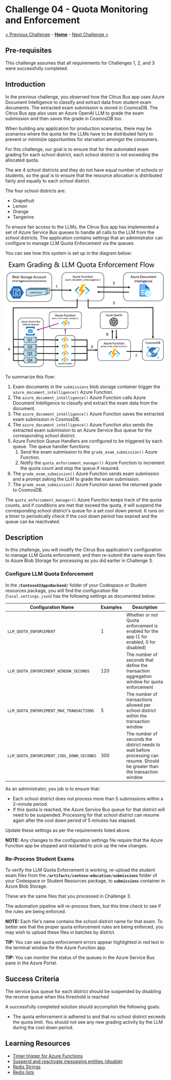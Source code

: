 # Challenge 04 - Quota Monitoring and Enforcement

[< Previous Challenge](./Challenge-03.md) - **[Home](../README.md)** - [Next Challenge >](./Challenge-05.md)

## Pre-requisites

This challenge assumes that all requirements for Challenges 1, 2, and 3 were successfully completed.

## Introduction

In the previous challenge, you observed how the Citrus Bus app uses Azure Document Intelligence to classify and extract data from student exam documents. The extracted exam submission is stored in CosmosDB. The Citrus Bus app also uses an Azure OpenAI LLM to grade the exam submission and then saves the grade in CosmosDB too.

When building any application for production scenarios, there may be scenarios where the quota for the LLMs have to be distributed fairly to prevent or minimize opportunities for starvation amongst the consumers.

For this challenge, our goal is to ensure that for the automated exam grading for each school district, each school district is not exceeding the allocated quota.

The are 4 school districts and they do not have equal number of schools or students, so the goal is to ensure that the resource allocation is distributed fairly and equally to each school district.

The four school districts are:
- Grapefruit
- Lemon
- Orange
- Tangerine

To ensure fair access to the LLMs, the Citrus Bus app has implemented a set of Azure Service Bus queues to handle all calls to the LLM from the school districts. The application contains settings that an administrator can configure to manage LLM Quota Enforcement via the queues.  
 
You can see how this system is set up in the diagram below:

![Exam grading & LLM Quota Enforcement Flow](../images/c4-exam-grading-flow.png)

To summarize this flow:

1. Exam documents in the `submissions` blob storage container trigger the `azure_document_intelligence()` Azure Function.
1. The `azure_document_intelligence()` Azure Function calls Azure Document Intelligence to classify and extract the exam data from the document.
1. The `azure_document_intelligence()` Azure Function saves the extracted exam submission in CosmosDB.
1. The `azure_document_intelligence()` Azure Function also sends the extracted exam submission to an Azure Service Bus queue for the corresponding school district.
1. Azure Function Queue Handlers are configured to be triggered by each queue. The queue handler functions:
   1. Send the exam submission to the `grade_exam_submission()` Azure Function.
   2. Notify the `quota_enforcement_manager()` Azure Function to increment the quota count and stop the queue if required.
1. The `grade_exam_submission()` Azure Function sends exam submission and a prompt asking the LLM to grade the exam submission.
1. The `grade_exam_submission()` Azure Function saves the returned grade to CosmosDB.

The `quota_enforcement_manager()` Azure Function keeps track of the quota counts, and if conditions are met that exceed the quota, it will suspend the corresponding school district's queue for a set cool down period.  It runs on a timer to periodically check if the cool down period has expired and the queue can be reactivated.

## Description

In this challenge, you will modify the Citrus Bus application's configuration to manage LLM Quota enforcement, and then re-submit the same exam files to Azure Blob Storage for processing as you did earlier in Challenge 3.

### Configure LLM Quota Enforcement

In the **`/ContosoAIAppsBackend/`** folder of your Codespace or Student resources package, you will find the configuration file (`local.settings.json`) has the following settings as documented below:

| Configuration Name | Examples| Description|
|--------------|-----------|------------|
| `LLM_QUOTA_ENFORCEMENT` | 1     | Whether or not Quota enforcement is enabled for the app (1 for enabled, 0 for disabled)        |
| `LLM_QUOTA_ENFORCEMENT_WINDOW_SECONDS`      | 120  | The number of seconds that define the transaction aggregation window for quota enforcement       |
| `LLM_QUOTA_ENFORCEMENT_MAX_TRANSACTIONS`      | 5  | The number of transactions allowed per school district within the transaction window       |
| `LLM_QUOTA_ENFORCEMENT_COOL_DOWN_SECONDS`      | 300  | The number of seconds the district needs to wait before processing can resume. Should be greater than the transaction window       |

As an administrator, you job is to ensure that:
- Each school district does not process more than 5 submissions within a 2-minute period. 
- If this quota is reached, the Azure Service Bus queue for that district will need to be suspended. Processing for that school district can resume again after the cool down period of 5 minutes has elapsed.

Update these settings as per the requirements listed above.

**NOTE:** Any changes to the configuration settings file require that the Azure Function app be stopped and restarted to pick up the new changes.

### Re-Process Student Exams

To verify the LLM Quota Enforcement is working, re-upload the student exam files from the **`/artifacts/contoso-education/submissions`** folder of your Codespace or Student Resources package, to **`submissions`** container in Azure Blob Storage.

These are the same files that you processed in Challenge 3.

The automation pipeline will re-process them, but this time check to see if the rules are being enforced.

**NOTE:** Each file's name contains the school district name for that exam. To better see that the proper quota enforcement rules are being enforced, you may wish to upload these files in batches by district.

**TIP:** You can see quota enforcement errors appear highlighted in red text in the terminal window for the Azure Function app.

**TIP:** You can monitor the status of the queues in the Azure Service Bus pane in the Azure Portal.

## Success Criteria

The service bus queue for each district should be suspended by disabling the receive queue when this threshold is reached

A successfully completed solution should accomplish the following goals:

- The quota enforcement is adhered to and that no school district exceeds the quota limit. You should not see any new grading activity by the LLM during the cool down period.



## Learning Resources

- [Timer trigger for Azure Functions](https://learn.microsoft.com/en-us/azure/azure-functions/functions-bindings-timer)
- [Suspend and reactivate messaging entities (disable)](https://learn.microsoft.com/en-us/azure/service-bus-messaging/entity-suspend#suspension-states)
- [Redis Strings](https://redis.io/docs/data-types/strings/)
- [Redis lists](https://redis.io/docs/data-types/lists/)
